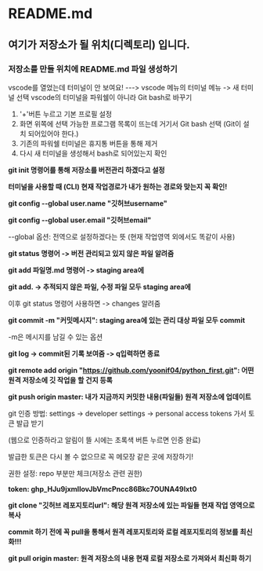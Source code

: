 # README.md
## 여기가 저장소가 될 위치(디렉토리) 입니다.
### 저장소를 만들 위치에 README.md 파일 생성하기

vscode를 열었는데 터미널이 안 보여요!
---> vscode 메뉴의 터미널 메뉴 -> 새 터미널 선택
vscode의 터미널을 파워쉘이 아니라 Git bash로 바꾸기
 1. '+'버튼 누르고 기본 프로필 설정
 2. 화면 위쪽에 선택 가능한 프로그램 목록이 뜨는데 거기서 Git bash 선택
 (Git이 설치 되어있어야 한다.)
 3. 기존의 파워쉘 터미널은 휴지통 버튼을 통해 제거
 4. 다시 새 터미널을 생성해서 bash로 되어있는지 확인



**git init 명령어를 통해 저장소를 버전관리 하겠다고 설정**

**터미널을 사용할 때 (CLI) 현재 작업경로가 내가 원하는 경로와 맞는지 꼭 확인!**

**git config --global user.name "깃허브username"**

**git config --global user.email "깃허브email"**

--global 옵션: 전역으로 설정하겠다는 뜻 (현재 작업영역 외에서도 똑같이 사용)

**git status 명령어 -> 버전 관리되고 있지 않은 파일 알려줌**

**git add 파일명.md 명령어 -> staging area에**

**git add.     -> 추적되지 않은 파일, 수정 파일 모두 staging area에**

이후 git status 명령어 사용하면 -> changes 알려줌

**git commit -m "커밋메시지": staging area에 있는 관리 대상 파일 모두 commit**

-m은 메시지를 남길 수 있는 옵션

**git log   -> commit된 기록 보여줌 -> q입력하면 종료** 



**git remote add origin "https://github.com/yoonif04/python_first.git": 어떤 원격 저장소에 깃 작업을 할 건지 등록**

**git push origin master: 내가 지금까지 커밋한 내용(파일들) 원격 저장소에 업데이트**

git 인증 방법: settings -> developer settings -> personal access tokens 가서 토큰 발급 받기

(웹으로 인증하라고 알림이 뜰 시에는 초록색 버튼 누르면 인증 완료)

발급한 토큰은 다시 볼 수 없으므로 꼭 메모장 같은 곳에 저장하기!

권한 설정: repo 부분만 체크(저장소 관련 권한)

**token: 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**

**git clone "깃허브 레포지토리url": 해당 원격 저장소에 있는 파일들 현재 작업 영역으로 복사**

**commit 하기 전에 꼭 pull을 통해서 원격 레포지토리와 로컬 레포지토리의 정보를 최신화!!!**

**git pull origin master: 원격 저장소의 내용 현재 로컬 저장소로 가져와서 최신화 하기**





